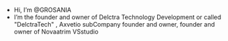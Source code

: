 - Hi, I’m @GROSANIA
- I’m the founder and owner of Delctra Technology Development or called "DelctraTech"
  , Axvetio subCompany founder and owner, founder and owner of Novaatrim VSstudio
